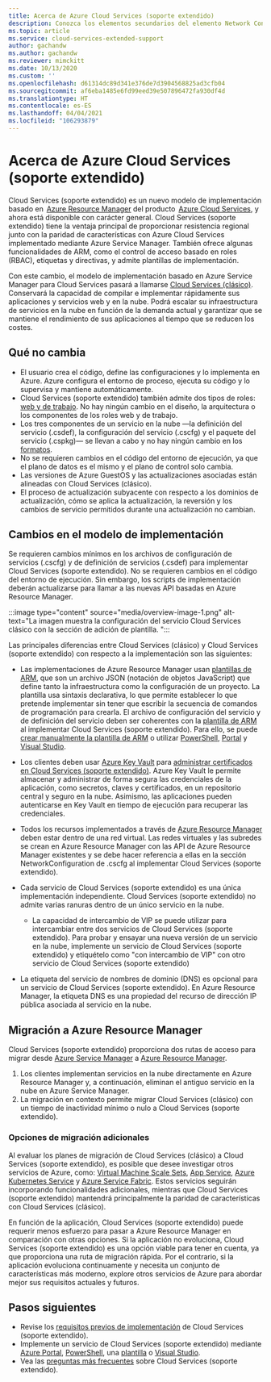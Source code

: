 ```yaml
---
title: Acerca de Azure Cloud Services (soporte extendido)
description: Conozca los elementos secundarios del elemento Network Configuration del archivo de configuración del servicio, que especifica valores de Virtual Network y DNS.
ms.topic: article
ms.service: cloud-services-extended-support
author: gachandw
ms.author: gachandw
ms.reviewer: mimckitt
ms.date: 10/13/2020
ms.custom: ''
ms.openlocfilehash: d61314dc89d341e376de7d3904568825ad3cfb04
ms.sourcegitcommit: af6eba1485e6fd99eed39e507896472fa930df4d
ms.translationtype: HT
ms.contentlocale: es-ES
ms.lasthandoff: 04/04/2021
ms.locfileid: "106293879"
---
```

# <a name="about-azure-cloud-services-extended-support"></a>Acerca de Azure Cloud Services (soporte extendido)

Cloud Services (soporte extendido) es un nuevo modelo de implementación basado en  [Azure Resource Manager](../azure-resource-manager/management/overview.md) del producto  [Azure Cloud Services](https://azure.microsoft.com/services/cloud-services/), y ahora está disponible con carácter general. Cloud Services (soporte extendido) tiene la ventaja principal de proporcionar resistencia regional junto con la paridad de características con Azure Cloud Services implementado mediante Azure Service Manager. También ofrece algunas funcionalidades de ARM, como el control de acceso basado en roles (RBAC), etiquetas y directivas, y admite plantillas de implementación.  

Con este cambio, el modelo de implementación basado en Azure Service Manager para Cloud Services pasará a llamarse [Cloud Services (clásico)](../cloud-services/cloud-services-choose-me.md). Conservará la capacidad de compilar e implementar rápidamente sus aplicaciones y servicios web y en la nube. Podrá escalar su infraestructura de servicios en la nube en función de la demanda actual y garantizar que se mantiene el rendimiento de sus aplicaciones al tiempo que se reducen los costes.  

## <a name="what-does-not-change"></a>Qué no cambia 
- El usuario crea el código, define las configuraciones y lo implementa en Azure. Azure configura el entorno de proceso, ejecuta su código y lo supervisa y mantiene automáticamente.
- Cloud Services (soporte extendido) también admite dos tipos de roles: [web y de trabajo](../cloud-services/cloud-services-choose-me.md). No hay ningún cambio en el diseño, la arquitectura o los componentes de los roles web y de trabajo. 
- Los tres componentes de un servicio en la nube —la definición del servicio (.csdef), la configuración del servicio (.cscfg) y el paquete del servicio (.cspkg)— se llevan a cabo y no hay ningún cambio en los [formatos](cloud-services-model-and-package.md). 
- No se requieren cambios en el código del entorno de ejecución, ya que el plano de datos es el mismo y el plano de control solo cambia. 
- Las versiones de Azure GuestOS y las actualizaciones asociadas están alineadas con Cloud Services (clásico).
- El proceso de actualización subyacente con respecto a los dominios de actualización, cómo se aplica la actualización, la reversión y los cambios de servicio permitidos durante una actualización no cambian.

## <a name="changes-in-deployment-model"></a>Cambios en el modelo de implementación

Se requieren cambios mínimos en los archivos de configuración de servicios (.cscfg) y de definición de servicios (.csdef) para implementar Cloud Services (soporte extendido). No se requieren cambios en el código del entorno de ejecución. Sin embargo, los scripts de implementación deberán actualizarse para llamar a las nuevas API basadas en Azure Resource Manager. 

:::image type="content" source="media/overview-image-1.png" alt-text="La imagen muestra la configuración del servicio Cloud Services clásico con la sección de adición de plantilla. ":::

Las principales diferencias entre Cloud Services (clásico) y Cloud Services (soporte extendido) con respecto a la implementación son las siguientes: 

- Las implementaciones de Azure Resource Manager usan [plantillas de ARM](../azure-resource-manager/templates/overview.md), que son un archivo JSON (notación de objetos JavaScript) que define tanto la infraestructura como la configuración de un proyecto. La plantilla usa sintaxis declarativa, lo que permite establecer lo que pretende implementar sin tener que escribir la secuencia de comandos de programación para crearla. El archivo de configuración del servicio y de definición del servicio deben ser coherentes con la [plantilla de ARM](../azure-resource-manager/templates/overview.md) al implementar Cloud Services (soporte extendido). Para ello, se puede [crear manualmente la plantilla de ARM](deploy-template.md) o utilizar [PowerShell](deploy-powershell.md), [Portal](deploy-portal.md) y [Visual Studio](deploy-visual-studio.md).  

- Los clientes deben usar [Azure Key Vault](../key-vault/general/overview.md) para [administrar certificados en Cloud Services (soporte extendido)](certificates-and-key-vault.md). Azure Key Vault le permite almacenar y administrar de forma segura las credenciales de la aplicación, como secretos, claves y certificados, en un repositorio central y seguro en la nube. Asimismo, las aplicaciones pueden autenticarse en Key Vault en tiempo de ejecución para recuperar las credenciales. 

- Todos los recursos implementados a través de [Azure Resource Manager](../azure-resource-manager/templates/overview.md) deben estar dentro de una red virtual. Las redes virtuales y las subredes se crean en Azure Resource Manager con las API de Azure Resource Manager existentes y se debe hacer referencia a ellas en la sección NetworkConfiguration de .cscfg al implementar Cloud Services (soporte extendido).   

- Cada servicio de Cloud Services (soporte extendido) es una única implementación independiente. Cloud Services (soporte extendido) no admite varias ranuras dentro de un único servicio en la nube.  
    - La capacidad de intercambio de VIP se puede utilizar para intercambiar entre dos servicios de Cloud Services (soporte extendido). Para probar y ensayar una nueva versión de un servicio en la nube, implemente un servicio de Cloud Services (soporte extendido) y etiquételo como "con intercambio de VIP" con otro servicio de Cloud Services (soporte extendido)  

- La etiqueta del servicio de nombres de dominio (DNS) es opcional para un servicio de Cloud Services (soporte extendido). En Azure Resource Manager, la etiqueta DNS es una propiedad del recurso de dirección IP pública asociada al servicio en la nube. 

## <a name="migration-to-azure-resource-manager"></a>Migración a Azure Resource Manager

Cloud Services (soporte extendido) proporciona dos rutas de acceso para migrar desde [Azure Service Manager](/powershell/azure/servicemanagement/overview) a [Azure Resource Manager](../azure-resource-manager/management/overview.md). 
1) Los clientes implementan servicios en la nube directamente en Azure Resource Manager y, a continuación, eliminan el antiguo servicio en la nube en Azure Service Manager. 
2) La migración en contexto permite migrar Cloud Services (clásico) con un tiempo de inactividad mínimo o nulo a Cloud Services (soporte extendido). 

### <a name="additional-migration-options"></a>Opciones de migración adicionales

Al evaluar los planes de migración de Cloud Services (clásico) a Cloud Services (soporte extendido), es posible que desee investigar otros servicios de Azure, como: [Virtual Machine Scale Sets](../virtual-machine-scale-sets/overview.md), [App Service](../app-service/overview.md), [Azure Kubernetes Service](../aks/intro-kubernetes.md) y [Azure Service Fabric](../service-fabric/service-fabric-overview.md). Estos servicios seguirán incorporando funcionalidades adicionales, mientras que Cloud Services (soporte extendido) mantendrá principalmente la paridad de características con Cloud Services (clásico). 

En función de la aplicación, Cloud Services (soporte extendido) puede requerir menos esfuerzo para pasar a Azure Resource Manager en comparación con otras opciones. Si la aplicación no evoluciona, Cloud Services (soporte extendido) es una opción viable para tener en cuenta, ya que proporciona una ruta de migración rápida. Por el contrario, si la aplicación evoluciona continuamente y necesita un conjunto de características más moderno, explore otros servicios de Azure para abordar mejor sus requisitos actuales y futuros. 

## <a name="next-steps"></a>Pasos siguientes
- Revise los [requisitos previos de implementación](deploy-prerequisite.md) de Cloud Services (soporte extendido).
- Implemente un servicio de Cloud Services (soporte extendido) mediante [Azure Portal](deploy-portal.md), [PowerShell](deploy-powershell.md), una [plantilla](deploy-template.md) o [Visual Studio](deploy-visual-studio.md).
- Vea las [preguntas más frecuentes](faq.md) sobre Cloud Services (soporte extendido).
